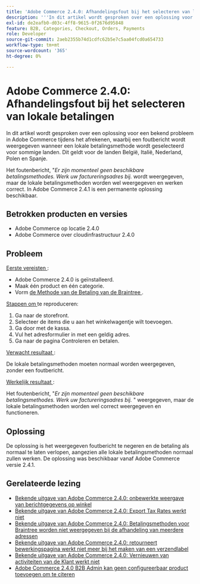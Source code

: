 ```yaml
---
title: 'Adobe Commerce 2.4.0: Afhandelingsfout bij het selecteren van lokale betalingen'
description: '''In dit artikel wordt gesproken over een oplossing voor een bekend probleem in Adobe Commerce tijdens het afrekenen, waarbij een foutbericht wordt weergegeven wanneer een lokale betalingsmethode wordt geselecteerd voor sommige landen. Dit geldt voor de landen België, Italië, Nederland, Polen en Spanje."'
exl-id: de2eafb0-d03c-4ff8-9615-0f2676d95848
feature: B2B, Categories, Checkout, Orders, Payments
role: Developer
source-git-commit: 2aeb2355b74d1cdfc62b5e7c5aa04fcd0a654733
workflow-type: tm+mt
source-wordcount: '365'
ht-degree: 0%

---
```


# Adobe Commerce 2.4.0: Afhandelingsfout bij het selecteren van lokale betalingen

In dit artikel wordt gesproken over een oplossing voor een bekend probleem in Adobe Commerce tijdens het afrekenen, waarbij een foutbericht wordt weergegeven wanneer een lokale betalingsmethode wordt geselecteerd voor sommige landen. Dit geldt voor de landen België, Italië, Nederland, Polen en Spanje.

Het foutenbericht, &quot;*Er zijn momenteel geen beschikbare betalingsmethodes. Werk uw factureringsadres bij.* wordt weergegeven, maar de lokale betalingsmethoden worden wel weergegeven en werken correct. In Adobe Commerce 2.4.1 is een permanente oplossing beschikbaar.

## Betrokken producten en versies

* Adobe Commerce op locatie 2.4.0
* Adobe Commerce over cloudinfrastructuur 2.4.0

## Probleem

<u> Eerste vereisten </u>:

* Adobe Commerce 2.4.0 is geïnstalleerd.
* Maak één product en één categorie.
* Vorm [ de Methode van de Betaling van de Braintree ](https://developer.adobe.com/commerce/webapi/graphql/payment-methods/braintree.html).

<u> Stappen om </u> te reproduceren:

1. Ga naar de storefront.
1. Selecteer de items die u aan het winkelwagentje wilt toevoegen.
1. Ga door met de kassa.
1. Vul het adresformulier in met een geldig adres.
1. Ga naar de pagina Controleren en betalen.

<u> Verwacht resultaat </u>:

De lokale betalingsmethoden moeten normaal worden weergegeven, zonder een foutbericht.

<u> Werkelijk resultaat </u>:

Het foutenbericht, &quot;*Er zijn momenteel geen beschikbare betalingsmethodes. Werk uw factureringsadres bij.* &quot; weergegeven, maar de lokale betalingsmethoden worden wel correct weergegeven en functioneren.

## Oplossing

De oplossing is het weergegeven foutbericht te negeren en de betaling als normaal te laten verlopen, aangezien alle lokale betalingsmethoden normaal zullen werken. De oplossing was beschikbaar vanaf Adobe Commerce versie 2.4.1.

## Gerelateerde lezing

* [Bekende uitgave van Adobe Commerce 2.4.0: onbewerkte weergave van berichtgegevens op winkel](/help/troubleshooting/storefront/magento-2-4-0-issue-storefront-raw-message-data-display.md)
* [Bekende uitgave van Adobe Commerce 2.4.0: Export Tax Rates werkt niet](/help/troubleshooting/miscellaneous/magento-2-4-0-known-issue-export-tax-rates-does-not-work.md)
* [Bekende uitgave van Adobe Commerce 2.4.0: Betalingsmethoden voor Braintree worden niet weergegeven bij de afhandeling van meerdere adressen](/help/troubleshooting/payments/magento-2-4-0-braintree-not-in-multiple-addresses-checkout.md)
* [Bekende uitgave van Adobe Commerce 2.4.0: retourneert bewerkingspagina werkt niet meer bij het maken van een verzendlabel](/help/troubleshooting/known-issues-patches-attached/magento-2-4-0-patch-returns-shipping-label-creation-issue.md)
* [Bekende uitgave van Adobe Commerce 2.4.0: Vernieuwen van activiteiten van de Klant werkt niet](/help/troubleshooting/miscellaneous/magento-2-4-0-refresh-on-customer-activities-does-not-work.md)
* [Adobe Commerce 2.4.0 B2B Admin kan geen configureerbaar product toevoegen om te citeren](/help/troubleshooting/miscellaneous/magento-2-4-0-b2b-admin-can-t-add-configurable-product-to-quote.md)
